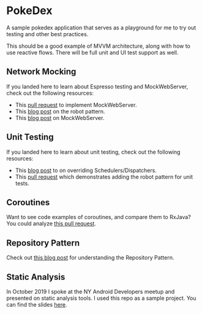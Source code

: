 # PokeDex
A sample pokedex application that serves as a playground for me to try out testing and other best practices. 

This should be a good example of MVVM architecture, along with how to use reactive flows. There will be full unit and UI test support as well. 

## Network Mocking

If you landed here to learn about Espresso testing and MockWebServer, check out the following resources:

* This [pull request](https://github.com/AdamMc331/PokeDex/pull/8/files) to implement MockWebServer.
* This [blog post](https://dev.to/adammc331/leveraging-the-robot-pattern-for-espresso-tests) on the robot pattern.
* This [blog post](https://tech.okcupid.com/ui-tests-with-mockwebserver/) on MockWebServer.

## Unit Testing

If you landed here to learn about unit testing, check out the following resources:
* This [blog post](https://androidessence.com/unit-testing-async-code) to on overriding Schedulers/Dispatchers.
* This [pull request](https://github.com/AdamMc331/PokeDex/pull/24) which demonstrates adding the robot pattern for unit tests.

## Coroutines

Want to see code examples of coroutines, and compare them to RxJava? You could analyze [this pull request](https://github.com/AdamMc331/PokeDex/pull/18).

## Repository Pattern

Check out [this blog post](https://androidessence.com/repository-pattern) for understanding the Repository Pattern.

## Static Analysis

In October 2019 I spoke at the NY Android Developers meetup and presented on static analysis tools. I used this repo as a sample project. You can find the slides [here](nyandroid_staticanalysis_pres/static_analysis.pdf). 
